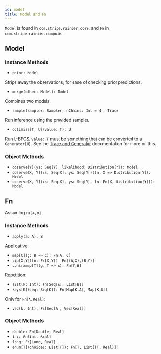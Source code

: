 ```yaml
---
id: model
title: Model and Fn
---
```


`Model` is found in `com.stripe.rainier.core`, and `Fn` in `com.stripe.rainier.compute`.

## Model

### Instance Methods

* `prior: Model`

Strips away the observations, for ease of checking prior predictions.

* `merge(other: Model): Model`

Combines two models.

* `sample(sampler: Sampler, nChains: Int = 4): Trace`

Run inference using the provided sampler.

* `optimize[T, U](value: T): U`

Run L-BFGS. `value: T` must be something that can be converted to a `Generator[U]`. See the [Trace and Generator](trace.md) documentation for more on this. 

### Object Methods

* `observe[Y](ys: Seq[Y], likelihood: Distribution[Y]): Model`
* `observe[X, Y](xs: Seq[X], ys: Seq[Y])(fn: X => Distribution[Y]): Model`
* `observe[X, Y](xs: Seq[X], ys: Seq[Y], fn: Fn[X, Distribution[Y]]): Model`

## Fn

Assuming `Fn[A,B]`

### Instance Methods

* `apply(a: A): B`

Applicative:

* `map[C](g: B => C): Fn[A, C]`
* `zip[X,Y](fn: Fn[X,Y]): Fn[(A,X),(B,Y)]`
* `contramap[T](g: T => A): Fn[T,B]`

Repetition:

* `list(k: Int): Fn[Seq[A], List[B]]`
* `keys[K](seq: Seq[K]): Fn[Map[K,A], Map[K,B]]`

Only for `Fn[A,Real]`:

* `vec(k: Int): Fn[Seq[A], Vec[Real]]`

### Object Methods

* `double: Fn[Double, Real]`
* `int: Fn[Int, Real]`
* `long: Fn[Long, Real]`
* `enum[T](choices: List[T]): Fn[T, List[(T, Real)]]`

